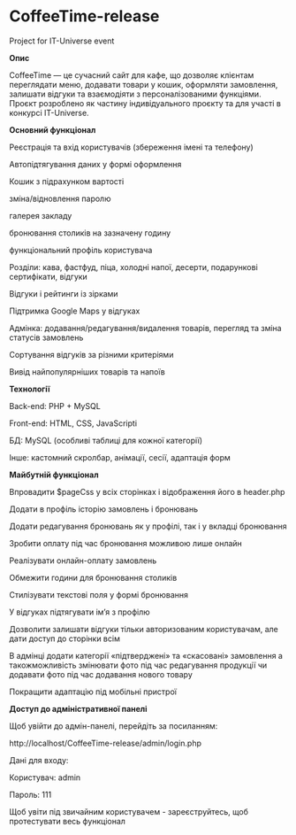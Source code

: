 # CoffeeTime-release

Project for IT-Universe event

<b>Опис</b>

CoffeeTime — це сучасний сайт для кафе, що дозволяє клієнтам переглядати меню, додавати товари у кошик, оформляти замовлення, залишати відгуки та взаємодіяти з персоналізованими функціями. Проєкт розроблено як частину індивідуального проєкту та для участі в конкурсі IT-Universe.

<b>Основний функціонал</b>

Реєстрація та вхід користувачів (збереження імені та телефону)

Автопідтягування даних у формі оформлення

Кошик з підрахунком вартості

зміна/відновлення паролю

галерея закладу

бронювання столиків на зазначену годину

функціональний профіль користувача

Розділи: кава, фастфуд, піца, холодні напої, десерти, подарункові сертифікати, відгуки

Відгуки і рейтинги із зірками

Підтримка Google Maps у відгуках

Адмінка: додавання/редагування/видалення товарів, перегляд та зміна статусів замовлень

Сортування відгуків за різними критеріями

Вивід найпопулярніших товарів та напоїв

<b>Технології</b>

Back-end: PHP + MySQL

Front-end: HTML, CSS, JavaScriptі

БД: MySQL (особливі таблиці для кожної категорії)

Інше: кастомний скролбар, анімації, сесії, адаптація форм

<b>Майбутній функціонал</b>

Впровадити $pageCss у всіх сторінках і відображення його в header.php

Додати в профіль історію замовлень і бронювань

Додати редагування бронювань як у профілі, так і у вкладці бронювання

Зробити оплату під час бронювання можливою лише онлайн

Реалізувати онлайн-оплату замовлень

Обмежити години для бронювання столиків

Стилізувати текстові поля у формі бронювання

У відгуках підтягувати ім’я з профілю

Дозволити залишати відгуки тільки авторизованим користувачам, але дати доступ до сторінки всім

В адмінці додати категорії «підтверджені» та «скасовані» замовлення а такожможливість змінювати фото під час редагування продукції чи додавати фото під час
додавання нового товару

Покращити адаптацію під мобільні пристрої

<b>Доступ до адміністративної панелі</b>

Щоб увійти до адмін-панелі, перейдіть за посиланням:

http://localhost/CoffeeTime-release/admin/login.php

Дані для входу:

Користувач: admin

Пароль: 111

Щоб увіти під звичайним користувачем - зареєструйтесь, щоб протестувати весь функціонал
